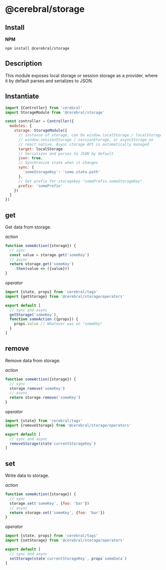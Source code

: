 # @cerebral/storage

## Install
**NPM**

`npm install @cerebral/storage`

## Description
This module exposes local storage or session storage as a provider,
where it by default parses and serializes to JSON.

## Instantiate

```js
import {Controller} from 'cerebral'
import StorageModule from '@cerebral/storage'

const controller = Controller({
  modules: {
    storage: StorageModule({
      // instance of storage, can be window.localStorage / localStorage,
      // window.sessionStorage / sessionStorage, or asyncStorage on
      // react native. Async storage API is automatically managed
      target: localStorage
      // Serializes and parses to JSON by default
      json: true,
      // Synchronize state when it changes
      sync: {
        'someStorageKey': 'some.state.path'
      },
      // Set prefix for storagekey "somePrefix.someStorageKey"
      prefix: 'somePrefix'
    })
  }
})
```

## get
Get data from storage.

*action*
```javascript
function someAction({storage}) {
  // sync
  const value = storage.get('someKey')
  // async
  return storage.get('someKey')
    .then(value => ({value}))
}
```

*operator*
```javascript
import {state, props} from 'cerebral/tags'
import {getStorage} from '@cerebral/storage/operators'

export default [
  // sync and async
  getStorage('someKey'),
  function someAction ({props}) {
    props.value // Whatever was on "someKey"
  }
]
```

## remove
Remove data from storage.

*action*
```javascript
function someAction({storage}) {
  // sync
  storage.remove('someKey')
  // async
  return storage.remove('someKey')
}
```

*operator*
```javascript
import {state} from 'cerebral/tags'
import {removeStorage} from '@cerebral/storage/operators'

export default [
  // sync and async
  removeStorage(state`currentStorageKey`)
]
```

## set
Write data to storage.

*action*
```javascript
function someAction({storage}) {
  // sync
  storage.set('someKey', {foo: 'bar'})
  // async
  return storage.set('someKey', {foo: 'bar'})
}
```

*operator*
```javascript
import {state, props} from 'cerebral/tags'
import {setStorage} from '@cerebral/storage/operators'

export default [
  // sync and async
  setStorage(state`currentStorageKey`, props`someData`)
]
```

